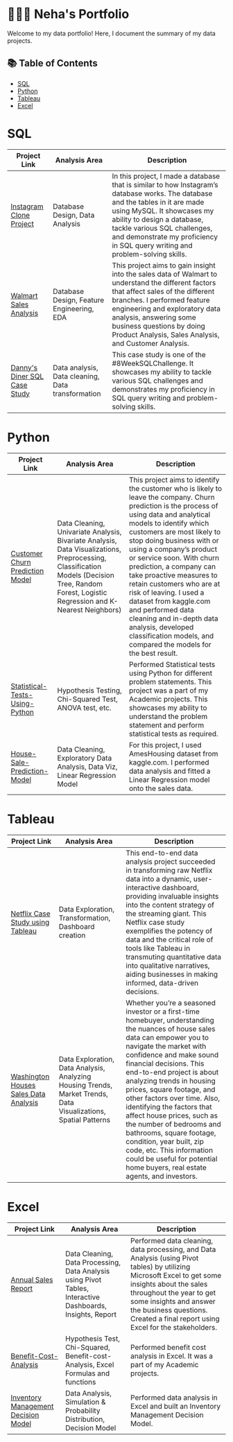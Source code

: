 # 👩🏻‍💻  Neha's Portfolio

Welcome to my data portfolio! Here, I document the summary of my data projects.

## 📚 Table of Contents

- [SQL](#sql)
- [Python](#python)
- [Tableau](#tableau)
- [Excel](#excel)

# SQL

| Project Link  | Analysis Area | Description  | 
| ------------- | ------------- | ------------ |
| [Instagram Clone Project](https://github.com/NehAdarsh/Data-Projects-SQL-Python-Tableau-Excel/tree/main/SQL-Projects/Instagram-Clone-Project)  | Database Design, Data Analysis  | In this project, I made a database that is similar to how Instagram’s database works. The database and the tables in it are made using MySQL. It showcases my ability to design a database, tackle various SQL challenges, and demonstrate my proficiency in SQL query writing and problem-solving skills. | 
| [Walmart Sales Analysis](https://github.com/NehAdarsh/Data-Projects-SQL-Python-Tableau-Excel/tree/main/SQL-Projects/Walmart-Sales-Data-Analysis)  | Database Design, Feature Engineering, EDA  | This project aims to gain insight into the sales data of Walmart to understand the different factors that affect sales of the different branches. I performed feature engineering and exploratory data analysis, answering some business questions by doing Product Analysis, Sales Analysis, and Customer Analysis.|
| [Danny's Diner SQL Case Study](https://github.com/NehAdarsh/Data-Projects-SQL-Python-Tableau-Excel/tree/main/SQL-Projects/Danny's-Diner-SQL-Case-Study)  | Data analysis, Data cleaning, Data transformation | This case study is one of the #8WeekSQLChallenge. It showcases my ability to tackle various SQL challenges and demonstrates my proficiency in SQL query writing and problem-solving skills. |

 

# Python

| Project Link  | Analysis Area | Description  |
| ------------- | ------------- | ------------ |
| [Customer Churn Prediction Model](https://github.com/NehAdarsh/Data-Projects-SQL-Python-Tableau-Excel/tree/main/Python-Projects/Customer-Churn-Prediction-Model) | Data Cleaning, Univariate Analysis, Bivariate Analysis, Data Visualizations, Preprocessing, Classification Models (Decision Tree, Random Forest, Logistic Regression and K-Nearest Neighbors)  | This project aims to identify the customer who is likely to leave the company. Churn prediction is the process of using data and analytical models to identify which customers are most likely to stop doing business with or using a company’s product or service soon. With churn prediction, a company can take proactive measures to retain customers who are at risk of leaving. I used a dataset from kaggle.com and performed data cleaning and in-depth data analysis, developed classification models, and compared the models for the best result.|
| [Statistical-Tests-Using-Python](https://github.com/NehAdarsh/Data-Projects-SQL-Python-Tableau-Excel/tree/main/Python-Projects/Statistical-Tests-Using-Python) | Hypothesis Testing, Chi-Squared Test, ANOVA test, etc. | Performed Statistical tests using Python for different problem statements. This project was a part of my Academic projects. This showcases my ability to understand the problem statement and perform statistical tests as required. |
| [House-Sale-Prediction-Model](https://github.com/NehAdarsh/Data-Projects-SQL-Python-Tableau-Excel/tree/main/Python-Projects/House-Sale-Prediction-Model)  | Data Cleaning, Exploratory Data Analysis, Data Viz, Linear Regression Model | For this project, I used AmesHousing dataset from kaggle.com. I performed data analysis and fitted a Linear Regression model onto the sales data.|


# Tableau

| Project Link  | Analysis Area | Description  |
| ------------- | ------------- | ------------ |
| [Netflix Case Study using Tableau](https://public.tableau.com/app/profile/neha.adarsh/viz/Netflix-Dashboard-Final/Dashboard1)  | Data Exploration, Transformation, Dashboard creation  | This end-to-end data analysis project succeeded in transforming raw Netflix data into a dynamic, user-interactive dashboard, providing invaluable insights into the content strategy of the streaming giant. This Netflix case study exemplifies the potency of data and the critical role of tools like Tableau in transmuting quantitative data into qualitative narratives, aiding businesses in making informed, data-driven decisions. |
| [Washington Houses Sales Data Analysis](https://public.tableau.com/app/profile/neha.adarsh/viz/KingCountyWashingtonHousesSalesDashboard_17080358885080/KINGCOUNTYWASHINGTONHOUSESALESDASHBOARD)  | Data Exploration, Data Analysis, Analyzing Housing Trends, Market Trends, Data Visualizations, Spatial Patterns | Whether you’re a seasoned investor or a first-time homebuyer, understanding the nuances of house sales data can empower you to navigate the market with confidence and make sound financial decisions. This end-to-end project is about analyzing trends in housing prices, square footage, and other factors over time. Also, identifying the factors that affect house prices, such as the number of bedrooms and bathrooms, square footage, condition, year built, zip code, etc. This information could be useful for potential home buyers, real estate agents, and investors. |



# Excel

| Project Link  | Analysis Area | Description  |
| ------------- | ------------- | ------------ |
| [Annual Sales Report](https://github.com/NehAdarsh/Data-Projects-SQL-Python-Tableau-Excel/tree/main/Excel-Projects/End%20to%20end%20Data%20Analysis%20in%20Excel)  | Data Cleaning, Data Processing, Data Analysis using Pivot Tables, Interactive Dashboards, Insights, Report| Performed data cleaning, data processing, and Data Analysis (using Pivot tables) by utilizing Microsoft Excel to get some insights about the sales throughout the year to get some insights and answer the business questions. Created a final report using Excel for the stakeholders. |
| [Benefit-Cost-Analysis](https://github.com/NehAdarsh/Data-Projects-SQL-Python-Tableau-Excel/tree/main/Excel-Projects/Benefit-Cost-Analysis)  | Hypothesis Test, Chi-Squared, Benefit-cost-Analysis, Excel Formulas and functions | Performed benefit cost analysis in Excel. It was a part of my Academic projects. |
| [Inventory Management Decision Model](https://github.com/NehAdarsh/Data-Projects-SQL-Python-Tableau-Excel/tree/main/Excel-Projects/Inventory%20Management%20Decision%20Model)  | Data Analysis, Simulation & Probability Distribution, Decision Model| Performed data analysis in Excel and built an Inventory Management Decision Model.|




